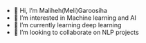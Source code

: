 - 👋 Hi, I’m Maliheh(Meli)Garoosiha
- 👀 I’m interested in Machine learning and AI
- 🌱 I’m currently learning deep learning
- 💞️ I’m looking to collaborate on NLP projects


<!---
MalihehGaroosiha/MalihehGaroosiha is a ✨ special ✨ repository because its `README.md` (this file) appears on your GitHub profile.
You can click the Preview link to take a look at your changes.
--->

